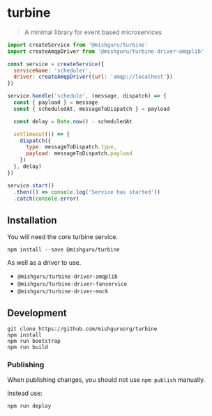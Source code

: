 # turbine

> A minimal library for event based microservices

```javascript
import createService from '@mishguru/turbine'
import createAmqpDriver from '@mishguru/turbine-driver-amqplib'

const service = createService({
  serviceName: 'scheduler',
  driver: createAmqpDriver({url: 'amqp://localhost'})
})

service.handle('schedule', (message, dispatch) => {
  const { payload } = message
  const { scheduledAt, messageToDispatch } = payload

  const delay = Date.now() - scheduledAt

  setTimeout(() => {
    dispatch({
      type: messageToDispatch.type,
      payload: messageToDispatch.payload
    })
  }, delay)
})

service.start()
  .then(() => console.log('Service has started'))
  .catch(console.error)
```

## Installation

You will need the core turbine service.

```shell
npm install --save @mishguru/turbine
```

As well as a driver to use.

- `@mishguru/turbine-driver-amqplib`
- `@mishguru/turbine-driver-fanservice`
- `@mishguru/turbine-driver-mock`

## Development

```
git clone https://github.com/mishguruorg/turbine
npm install
npm run bootstrap
npm run build
```

### Publishing

When publishing changes, you should not use `npm publish` manually.

Instead use:

```
npm run deploy
```
